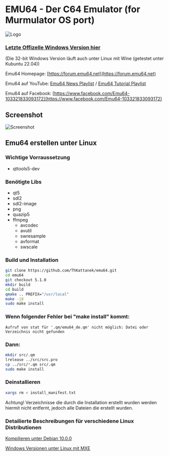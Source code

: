 # EMU64 - Der C64 Emulator (for Murmulator OS port)
![Logo](grafik/emu64_logo_120_120.png)
### [Letzte Offizelle Windows Version hier](https://github.com/ThKattanek/emu64/releases/latest)
(Die 32-bit Windows Version läuft auch unter Linux mit Wine (getestet unter Kubuntu 22.04))

Emu64 Homepage: [https://forum.emu64.net](https://forum.emu64.net)

Emu64 auf YouTube: [Emu64 News Playlist](https://www.youtube.com/playlist?list=PLPygkia21sCKyHtZ9DGkWhHrq3bF9fMhY) / [Emu64 Tutorial Playlist](https://www.youtube.com/playlist?list=PLPygkia21sCLN7UtYWqpuGRjmC6OTV8mY)

Emu64 auf Facebook: [https://www.facebook.com/Emu64-103321833093172](https://www.facebook.com/Emu64-103321833093172)

## Screenshot
![Screenshot](screenshot.png)

## Emu64 erstellen unter Linux

### Wichtige Vorraussetzung
- qttools5-dev

### Benötigte Libs 
- qt5
- sdl2
- sdl2-image
- png
- quazip5
- ffmpeg
  - avcodec
  - avutil
  - swresample
  - avformat
  - swscale

### Build und Installation
```bash
git clone https://github.com/ThKattanek/emu64.git
cd emu64
git checkout 5.1.0
mkdir build
cd build
qmake .. PREFIX="/usr/local"
make -j8
sudo make install
```
### Wenn folgender Fehler bei "make install" kommt:
```code
Aufruf von stat für '.qm/emu64_de.qm' nicht möglich: Datei oder Verzeichnis nicht gefunden
```
### Dann:
```bash
mkdir src/.qm
lrelease ../src/src.pro
cp ../src/*.qm src/.qm
sudo make install
```

### Deinstallieren
```bash
xargs rm < install_manifest.txt
```
Achtung! Verzeichnisse die durch die Installation erstellt wurden werden hiermit nicht entfernt, jedoch alle Dateien die erstellt wurden.

### Detailierte Beschreibungen für verschiedene Linux Distributionen

[Kompilieren unter Debian 10.0.0](https://github.com/ThKattanek/emu64/wiki/Emu64-auf-Debian-10.0.0-kompilieren)

[Windows Versionen unter Linux mit MXE](https://github.com/ThKattanek/emu64/wiki/Windows-Build-unter-Linux-mit-MXE-erstellen)

